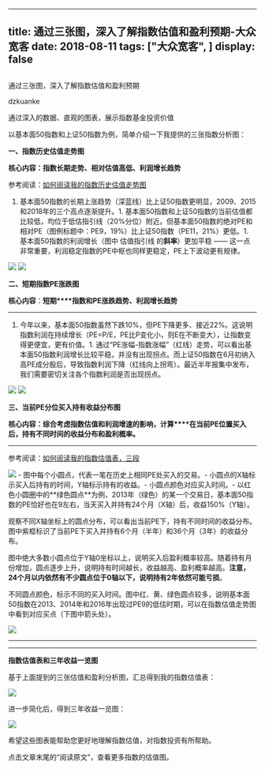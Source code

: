 
---
title:   通过三张图，深入了解指数估值和盈利预期-大众宽客
date: 2018-08-11
tags: ["大众宽客", ]
display: false
---


## 



通过三张图，深入了解指数估值和盈利预期




dzkuanke




通过深入的数据、直观的图表，展示指数基金投资价值


以基本面50指数和上证50指数为例，简单介绍一下我提供的三张指数分析图：



**一、指数历史估值走势图**



**核心内容：指数长期走势、相对估值高低、利润增长趋势**



参考阅读<h-char unicode="ff1a" class="biaodian cjk bd-end bd-jiya">：</h-char><h-char unicode="ff1a" class="biaodian cjk bd-end bd-jiya"></h-char><h-char unicode="ff1a" class="biaodian cjk bd-end bd-jiya" style="font-size: 16px;white-space: normal;box-sizing: border-box;color: rgb(51, 53, 60);"></h-char>[如何阅读我的指数历史估值走势图](http://mp.weixin.qq.com/s?__biz=MzAwMTc1MDcwNw==&amp;mid=2648272715&amp;idx=1&amp;sn=d24a7d159b4759e7d1b0a4ab0aaa9c46&amp;chksm=82f92c97b58ea5811a332f94fe1737016e3746b24be59485368eafaf094ef53f828688cb62ae&amp;scene=21#wechat_redirect)


1. 基本面50指数的长期上涨趋势<h-char unicode="ff08" class="biaodian cjk bd-open bd-jiya"><h-inner>（</h-inner></h-char>深蓝线<h-char unicode="ff09" class="biaodian cjk bd-close bd-end bd-jiya"><h-inner>）比上证50指数</h-inner></h-char>更明显，2009、2015和<h-char unicode="3002" class="biaodian cjk bd-end bd-cop bd-hangable bd-jiya"><h-inner>2018年的三个高点逐渐提升。</h-inner></h-char>1. 基本面50指数和上证50指数的当前估值都比较低，均位于低估指引线（20%分位）附近。但基本面50指数的绝对PE和相对PE<h-char unicode="ff08" class="biaodian cjk bd-open bd-jiya"><h-inner>（</h-inner></h-char>图例标题中：PE9<h-char unicode="ff0c" class="biaodian cjk bd-end bd-cop bd-hangable bd-jiya"><h-inner>，</h-inner></h-char>19%<h-char unicode="ff09" class="biaodian cjk bd-close bd-end bd-jiya"><h-inner>）</h-inner></h-char>比上证50指数<h-char unicode="ff08" class="biaodian cjk bd-open bd-jiya"><h-inner>（</h-inner></h-char>PE11<h-char unicode="ff0c" class="biaodian cjk bd-end bd-cop bd-hangable bd-jiya"><h-inner>，</h-inner></h-char>21%<h-char unicode="ff09" class="biaodian cjk bd-close bd-end bd-jiya"><h-inner>）</h-inner></h-char>更低<h-char unicode="3002" class="biaodian cjk bd-end bd-cop bd-hangable bd-jiya"><h-inner>。</h-inner></h-char>1. 基本面50指数的利润增长<h-char unicode="ff08" class="biaodian cjk bd-open bd-jiya"><h-inner>（</h-inner></h-char>图中 估值指引线 的**斜率**<h-char unicode="ff09" class="biaodian cjk bd-close bd-end bd-jiya"><h-inner>）</h-inner></h-char>更加平稳 —— 这一点非常重要，利润稳定指数的PE中枢也同样更稳定，PE上下波动更有规律。


<img class="" data-copyright="0" data-ratio="0.6" data-s="300,640" src="https://mmbiz.qpic.cn/mmbiz_png/PKw3FQPmhIia3KUuMIH7ubKC08KKMf3PiajFB2NPK3EUVGYQdmW0cNJKkFKJw0Ss8Wia9AS4hIBNG5LwBjkKDRIuQ/640?wx_fmt=png" data-type="png" data-w="720" style=""/>

<img class="" data-copyright="0" data-ratio="0.6" data-s="300,640" src="https://mmbiz.qpic.cn/mmbiz_png/PKw3FQPmhIia3KUuMIH7ubKC08KKMf3PiatawpIfxAjwCSBtFuzOSibicVfekU3SLOGzDhXcMwaZ7FNfZjBNacOShQ/640?wx_fmt=png" data-type="png" data-w="720" style=""/>





**二、短期指数PE涨跌图**



**核心内容**：**短期****指数和PE涨跌趋势、利润增长趋势**

****
1. 今年以来<h-char unicode="ff0c" class="biaodian cjk bd-end bd-cop bd-hangable bd-jiya"><h-inner>，基本面50指数</h-inner></h-char>虽然下跌10%<h-char unicode="ff0c" class="biaodian cjk bd-end bd-cop bd-hangable bd-jiya"><h-inner>，</h-inner></h-char>但PE下降更多<h-char unicode="3001" class="biaodian cjk bd-end bd-cop bd-hangable bd-jiya"><h-inner>、</h-inner></h-char>接近22%<h-char unicode="3002" class="biaodian cjk bd-end bd-cop bd-hangable bd-jiya"><h-inner>。</h-inner></h-char>这说明指数利润在持续增长<h-char unicode="ff08" class="biaodian cjk bd-open bd-jiya"><h-inner>（</h-inner></h-char>PE=P/E<h-char unicode="ff0c" class="biaodian cjk bd-end bd-cop bd-hangable bd-jiya"><h-inner>，</h-inner></h-char>PE比P变化小<h-char unicode="ff0c" class="biaodian cjk bd-end bd-cop bd-hangable bd-jiya"><h-inner>，则</h-inner></h-char>E在不断变大<h-char unicode="ff09" class="biaodian cjk bd-close bd-end bd-jiya bd-consecutive"><h-inner>）</h-inner></h-char><h-char unicode="ff0c" class="biaodian cjk bd-end bd-cop bd-hangable bd-jiya bd-consecutive end-portion" prev="bd-close bd-end"><h-inner>，</h-inner></h-char>让指数变得更便宜<h-char unicode="ff0c" class="biaodian cjk bd-end bd-cop bd-hangable bd-jiya"><h-inner>，</h-inner></h-char>更有价值<h-char unicode="3002" class="biaodian cjk bd-end bd-cop bd-hangable bd-jiya"><h-inner>。</h-inner></h-char>1. 通过<h-char unicode="201c" class="biaodian cjk bd-open punct">“</h-char>PE涨幅-指数涨幅<h-char unicode="201d" class="biaodian cjk bd-close bd-end punct">”</h-char><h-char unicode="ff08" class="biaodian cjk bd-open bd-jiya"><h-inner>（</h-inner></h-char>红线<h-char unicode="ff09" class="biaodian cjk bd-close bd-end bd-jiya"><h-inner>）</h-inner></h-char>走势<h-char unicode="ff0c" class="biaodian cjk bd-end bd-cop bd-hangable bd-jiya"><h-inner>，</h-inner></h-char>可以看出基本面50指数利润增长比较平稳<h-char unicode="ff0c" class="biaodian cjk bd-end bd-cop bd-hangable bd-jiya"><h-inner>，</h-inner></h-char>并没有出现拐点<h-char unicode="3002" class="biaodian cjk bd-end bd-cop bd-hangable bd-jiya"><h-inner>。</h-inner></h-char>而上证50指数在6月初纳入高PE成分股后<h-char unicode="ff0c" class="biaodian cjk bd-end bd-cop bd-hangable bd-jiya"><h-inner>，导致</h-inner></h-char>指数利润下降<h-char unicode="ff08" class="biaodian cjk bd-open bd-jiya"><h-inner>（</h-inner></h-char>红线向上拐弯<h-char unicode="ff09" class="biaodian cjk bd-close bd-end bd-jiya"><h-inner>）。最近半年报集中发布，我们需要密切关注各个指数利润是否出现拐点。</h-inner></h-char>


<img class="" data-copyright="0" data-ratio="0.6" data-s="300,640" src="https://mmbiz.qpic.cn/mmbiz_png/PKw3FQPmhIia3KUuMIH7ubKC08KKMf3PiaNOdKauwy80nm02ZO8LWRbicv5bqjAuRBicaAdj7nqOFiciaMf38NwV01lQ/640?wx_fmt=png" data-type="png" data-w="720" style=""/>

<img class="" data-copyright="0" data-ratio="0.6" data-s="300,640" src="https://mmbiz.qpic.cn/mmbiz_png/PKw3FQPmhIia3KUuMIH7ubKC08KKMf3Pia2vyVVMfnl0uxoia9IhjYTG7VOS03zXbRj8k6GWOQMbcjY7EnUUBFIpA/640?wx_fmt=png" data-type="png" data-w="720" style=""/>





**三、当前PE分位买入持有收益分布图**



**核心内容：综合考虑****指数估值****和****利润增速****的影响，计算****在当前PE位置买入后，持有不同时间的收益分布和盈利概率。**

****

参考阅读：[如何阅读我的指数估值表，三段](http://mp.weixin.qq.com/s?__biz=MzAwMTc1MDcwNw==&amp;mid=2648272039&amp;idx=1&amp;sn=09c59d023c3ce227046966f260777cd5&amp;chksm=82f92f7bb58ea66dab5c428c2205bd4dda180360b643b28a357ab3e73a38d19303124242ad4d&amp;scene=21#wechat_redirect)

<img class="" data-copyright="0" data-ratio="0.6" data-s="300,640" src="https://mmbiz.qpic.cn/mmbiz_png/PKw3FQPmhIia3KUuMIH7ubKC08KKMf3PiavNLUE2oICibq057qw6slib1k2zibPHNT9blhKrYJiaC4ogXep7osVVEHqQ/640?wx_fmt=png" data-type="png" data-w="720" style="white-space: normal;caret-color: rgb(51, 53, 60);color: rgb(51, 53, 60);"/>
- 图中每个小圆点，代表一笔在历史上相同PE处买入的交易。- 小圆点的X轴标示买入后持有的时间，Y轴标示持有的收益。- 小圆点颜色对应买入时间。- 以红色小圆圈中的**绿色圆点**为例，2013年（绿色）的某一个交易日，基本面50指数的PE恰好也在9左右，当天买入并持有24个月（X轴）后，收益150%（Y轴）。


观察不同X轴坐标上的圆点分布，可以看出当前PE下，持有不同时间的收益分布。图中紫框标识了当前PE下买入并持有6个月（半年）和36个月（3年）的收益分布。

图中绝大多数小圆点位于Y轴0坐标以上，说明买入后盈利概率较高。随着持有月份增加，圆点逐步上升，说明持有时间越长，收益越高、盈利概率越高。**注意，24个月以内依然有不少圆点位于0轴以下，说明持有2年依然可能亏损**。

不同圆点颜色，标示不同的买入时间。图中红、黄、绿色圆点较多，说明基本面50指数在2013、2014年和2016年出现过PE9的低估时期，可以在指数估值走势图中看到对应买点（下图中箭头处）。

<img class="" data-copyright="0" data-ratio="0.6" data-s="300,640" src="https://mmbiz.qpic.cn/mmbiz_png/PKw3FQPmhIia3KUuMIH7ubKC08KKMf3PiadJuXoYFvyuUmbfhOqibG6yb8MVrXJ33bItCNyMJrMPsYHzmGNTt6qaA/640?wx_fmt=png" data-type="png" data-w="720" style=""/>

****

****

**指数估值表和三年收益一览图**



基于上面提到的三张估值和盈利分析图，汇总得到我的指数估值表：

<img class="" data-copyright="0" data-ratio="0.16593886462882096" data-s="300,640" src="https://mmbiz.qpic.cn/mmbiz_png/PKw3FQPmhIia3KUuMIH7ubKC08KKMf3Piay8HvIJskWv4RBpl268PKlVgp4wEhvomSsqNVHhlUamS26IRQNeDcuA/640?wx_fmt=png" data-type="png" data-w="916" style=""/>



进一步简化后，得到三年收益一览图：

<img class="" data-copyright="0" data-ratio="0.8838095238095238" data-s="300,640" src="https://mmbiz.qpic.cn/mmbiz_png/PKw3FQPmhIgkbz7DOiaeMHGJwdgtaCgUexHo3VMjEjiaIHQwTMgVdfl7fwjibcaefSsDVCia9Wx3DgHswu9ibITzziag/640?wx_fmt=png" data-type="png" data-w="1050" style=""/>



希望这些图表能帮助您更好地理解指数估值，对指数投资有所帮助。



点击文章末尾的“阅读原文”，查看更多指数的估值图。








